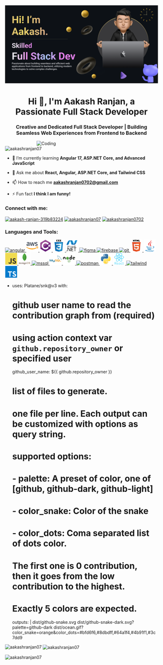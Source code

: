 ![MasterHead](https://github.com/AakashRanjan07/AakashRanjan07/blob/main/Make%20your%20README.png)
<h1 align="center">Hi 👋, I'm Aakash Ranjan, a Passionate Full Stack Developer</h1>
<h3 align="center">Creative and Dedicated Full Stack Developer | Building Seamless Web Experiences from Frontend to Backend</h3>
<img align="right" alt="Coding" width="400" src="https://camo.githubusercontent.com/19db51af5f90f1b152bc0b9078f5fe97053955be5074f03f17019c70345bdcdb/68747470733a2f2f6d69726f2e6d656469756d2e636f6d2f6d61782f313336302f302a37513379765349765f7430696f4a2d5a2e676966"/>
<p align="left"> <img src="https://komarev.com/ghpvc/?username=aakashranjan07&label=Profile%20views&color=0e75b6&style=flat" alt="aakashranjan07" /> </p>

- 🌱 I’m currently learning **Angular 17, ASP.NET Core, and Advanced JavaScript**

- 💬 Ask me about **React, Angular, ASP.NET Core, and Tailwind CSS**

- 📫 How to reach me **aakashranjan0702@gmail.com**

- ⚡ Fun fact **I think I am funny!**

<h3 align="left">Connect with me:</h3>
<p align="left">
<a href="https://linkedin.com/in/aakash-ranjan-319b83224" target="blank"><img align="center" src="https://raw.githubusercontent.com/rahuldkjain/github-profile-readme-generator/master/src/images/icons/Social/linked-in-alt.svg" alt="aakash-ranjan-319b83224" height="30" width="40" /></a>
<a href="https://www.leetcode.com/aakashranjan07" target="blank"><img align="center" src="https://raw.githubusercontent.com/rahuldkjain/github-profile-readme-generator/master/src/images/icons/Social/leet-code.svg" alt="aakashranjan07" height="30" width="40" /></a>
<a href="https://auth.geeksforgeeks.org/user/aakashranjan0702" target="blank"><img align="center" src="https://raw.githubusercontent.com/rahuldkjain/github-profile-readme-generator/master/src/images/icons/Social/geeks-for-geeks.svg" alt="aakashranjan0702" height="30" width="40" /></a>
</p>

<h3 align="left">Languages and Tools:</h3>
<p align="left"> <a href="https://angular.io" target="_blank" rel="noreferrer"> <img src="https://angular.io/assets/images/logos/angular/angular.svg" alt="angular" width="40" height="40"/> </a> <a href="https://aws.amazon.com" target="_blank" rel="noreferrer"> <img src="https://raw.githubusercontent.com/devicons/devicon/master/icons/amazonwebservices/amazonwebservices-original-wordmark.svg" alt="aws" width="40" height="40"/> </a> </a> <a href="https://www.w3schools.com/cs/" target="_blank" rel="noreferrer"> <img src="https://raw.githubusercontent.com/devicons/devicon/master/icons/csharp/csharp-original.svg" alt="csharp" width="40" height="40"/> </a> <a href="https://www.w3schools.com/css/" target="_blank" rel="noreferrer"> <img src="https://raw.githubusercontent.com/devicons/devicon/master/icons/css3/css3-original-wordmark.svg" alt="css3" width="40" height="40"/> </a> <a href="https://dotnet.microsoft.com/" target="_blank" rel="noreferrer"> <img src="https://raw.githubusercontent.com/devicons/devicon/master/icons/dot-net/dot-net-original-wordmark.svg" alt="dotnet" width="40" height="40"/> </a> <a href="https://www.figma.com/" target="_blank" rel="noreferrer"> <img src="https://www.vectorlogo.zone/logos/figma/figma-icon.svg" alt="figma" width="40" height="40"/> </a> <a href="https://firebase.google.com/" target="_blank" rel="noreferrer"> <img src="https://www.vectorlogo.zone/logos/firebase/firebase-icon.svg" alt="firebase" width="40" height="40"/> </a> <a href="https://git-scm.com/" target="_blank" rel="noreferrer"> <img src="https://www.vectorlogo.zone/logos/git-scm/git-scm-icon.svg" alt="git" width="40" height="40"/> </a> <a href="https://www.w3.org/html/" target="_blank" rel="noreferrer"> <img src="https://raw.githubusercontent.com/devicons/devicon/master/icons/html5/html5-original-wordmark.svg" alt="html5" width="40" height="40"/> </a> <a href="https://www.java.com" target="_blank" rel="noreferrer"> <img src="https://raw.githubusercontent.com/devicons/devicon/master/icons/java/java-original.svg" alt="java" width="40" height="40"/> </a> <a href="https://developer.mozilla.org/en-US/docs/Web/JavaScript" target="_blank" rel="noreferrer"> <img src="https://raw.githubusercontent.com/devicons/devicon/master/icons/javascript/javascript-original.svg" alt="javascript" width="40" height="40"/> </a> <a href="https://www.mongodb.com/" target="_blank" rel="noreferrer"> <img src="https://raw.githubusercontent.com/devicons/devicon/master/icons/mongodb/mongodb-original-wordmark.svg" alt="mongodb" width="40" height="40"/> </a> <a href="https://www.microsoft.com/en-us/sql-server" target="_blank" rel="noreferrer"> <img src="https://www.svgrepo.com/show/303229/microsoft-sql-server-logo.svg" alt="mssql" width="40" height="40"/> </a> <a href="https://www.mysql.com/" target="_blank" rel="noreferrer"> <img src="https://raw.githubusercontent.com/devicons/devicon/master/icons/mysql/mysql-original-wordmark.svg" alt="mysql" width="40" height="40"/> </a> <a href="https://nodejs.org" target="_blank" rel="noreferrer"> <img src="https://raw.githubusercontent.com/devicons/devicon/master/icons/nodejs/nodejs-original-wordmark.svg" alt="nodejs" width="40" height="40"/> </a> <a href="https://postman.com" target="_blank" rel="noreferrer"> <img src="https://www.vectorlogo.zone/logos/getpostman/getpostman-icon.svg" alt="postman" width="40" height="40"/> </a> <a href="https://www.python.org" target="_blank" rel="noreferrer"> <img src="https://raw.githubusercontent.com/devicons/devicon/master/icons/python/python-original.svg" alt="python" width="40" height="40"/> </a> <a href="https://reactjs.org/" target="_blank" rel="noreferrer"> <img src="https://raw.githubusercontent.com/devicons/devicon/master/icons/react/react-original-wordmark.svg" alt="react" width="40" height="40"/> </a> <a href="https://tailwindcss.com/" target="_blank" rel="noreferrer"> <img src="https://www.vectorlogo.zone/logos/tailwindcss/tailwindcss-icon.svg" alt="tailwind" width="40" height="40"/> </a> <a href="https://www.typescriptlang.org/" target="_blank" rel="noreferrer"> <img src="https://raw.githubusercontent.com/devicons/devicon/master/icons/typescript/typescript-original.svg" alt="typescript" width="40" height="40"/> </a> </p>

- uses: Platane/snk@v3
  with:
    # github user name to read the contribution graph from (**required**)
    # using action context var `github.repository_owner` or specified user
    github_user_name: ${{ github.repository_owner }}

    # list of files to generate.
    # one file per line. Each output can be customized with options as query string.
    #
    #  supported options:
    #  - palette:     A preset of color, one of [github, github-dark, github-light]
    #  - color_snake: Color of the snake
    #  - color_dots:  Coma separated list of dots color.
    #                 The first one is 0 contribution, then it goes from the low contribution to the highest.
    #                 Exactly 5 colors are expected.
    outputs: |
      dist/github-snake.svg
      dist/github-snake-dark.svg?palette=github-dark
      dist/ocean.gif?color_snake=orange&color_dots=#bfd6f6,#8dbdff,#64a1f4,#4b91f1,#3c7dd9
  
<p><img align="left" src="https://github-readme-stats.vercel.app/api/top-langs?username=aakashranjan07&show_icons=true&locale=en&layout=compact" alt="aakashranjan07" /></p>

<p>&nbsp;<img align="center" src="https://github-readme-stats.vercel.app/api?username=aakashranjan07&show_icons=true&locale=en" alt="aakashranjan07" /></p>

<p><img align="center" src="https://github-readme-streak-stats.herokuapp.com/?user=aakashranjan07&" alt="aakashranjan07" /></p>
